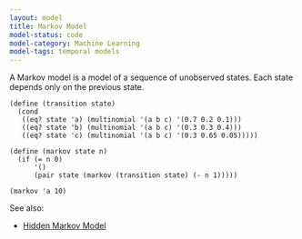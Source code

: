 ```yaml
---
layout: model
title: Markov Model
model-status: code
model-category: Machine Learning
model-tags: temporal models
---
```


A Markov model is a model of a sequence of unobserved states. Each state depends only on the previous state.

    (define (transition state)
      (cond
       ((eq? state 'a) (multinomial '(a b c) '(0.7 0.2 0.1)))
       ((eq? state 'b) (multinomial '(a b c) '(0.3 0.3 0.4)))
       ((eq? state 'c) (multinomial '(a b c) '(0.3 0.65 0.05)))))
    
    (define (markov state n)
      (if (= n 0)
          '()
          (pair state (markov (transition state) (- n 1)))))
    
    (markov 'a 10)

See also:

- [Hidden Markov Model](/models/hmm.html)
